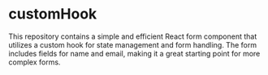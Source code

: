 # customHook
This repository contains a simple and efficient React form component that utilizes a custom hook for state management and form handling. The form includes fields for name and email, making it a great starting point for more complex forms.
